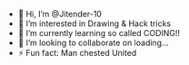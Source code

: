 - 👋 Hi, I’m @Jitender-10
- 👀 I’m interested in Drawing & Hack tricks
- 🌱 I’m currently learning so called CODING!!
- 💞️ I’m looking to collaborate on loading...
- ⚡ Fun fact: Man chested United

<!---
Jitender-10/Jitender-10 is a ✨ special ✨ repository because its `README.md` (this file) appears on your GitHub profile.
You can click the Preview link to take a look at your changes.
--->
